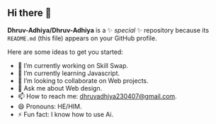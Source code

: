## Hi there 👋


**Dhruv-Adhiya/Dhruv-Adhiya** is a ✨ _special_ ✨ repository because its `README.md` (this file) appears on your GitHub profile.

Here are some ideas to get you started:

- 🔭 I’m currently working on Skill Swap. 
- 🌱 I’m currently learning Javascript.
- 👯 I’m looking to collaborate on Web projects.
- 💬 Ask me about Web design.
- 📫 How to reach me: dhruvadhiya230407@gmail.com.
- 😄 Pronouns: HE/HIM.
- ⚡ Fun fact: I know how to use Ai.

